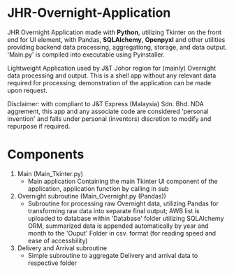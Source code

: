 # JHR-Overnight-Application
JHR Overnight Application made with **Python**, utilizing Tkinter on the front end for UI element, with Pandas, **SQLAlchemy**, **Openpyxl** and other utilities providing backend data processing, aggregationg, storage, and data output. 'Main.py' is compiled into executable using Pyinstaller.

Lightweight Application used by J&T Johor region for (mainly) Overnight data processing and output. This is a shell app without any relevant data required for processing; demonstration of the application can be made upon request.

Disclaimer: with compliant to J&T Express (Malaysia) Sdn. Bhd. NDA aggrement, this app and any associate code are considered 'personal invention' and falls under personal (inventors) discretion to modify and repurpose if required.  

# Components
1. Main (Main_Tkinter.py)
   - Main application Containing the main Tkinter UI component of the application, application function by calling in sub 
2. Overnight subroutine (Main_Overnight.py (Pandas))
   - Subroutine for processing raw Overnight data, utilizing Pandas for transforming raw data into separate final output; AWB list is uploaded to database within 'Database' folder utilizing SQLAlchemy ORM, summarized data is appended automatically by year and month to the 'Ouput' Folder in csv. format (for reading speed and ease of accessbility)
3. Delivery and Arrival subroutine
   - Simple subroutine to aggregate Delivery and arrival data to respective folder 
